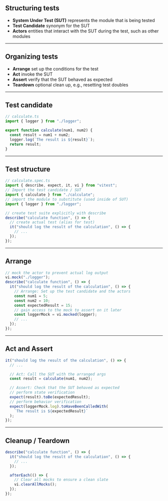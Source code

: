 ## Structuring tests

- **System Under Test (SUT)** represents the module that is being tested
- **Test Candidate** synonym for the SUT
- **Actors** entities that interact with the SUT during the test, such as other modules
<!-- If actors are complex modules, such as 3rd-party libraries, you might want to replace them with fake, simplified variants. These substitutes are called **test doubles**.  -->

---

## Organizing tests

- **Arrange** set up the conditions for the test
- **Act** invoke the SUT
- **Assert** verify that the SUT behaved as expected
- **Teardown** optional clean up, e.g., resetting test doubles

---

## Test candidate

```ts [1:]
// calculate.ts
import { logger } from "./logger";

export function calculate(num1, num2) {
  const result = num1 + num2;
  logger.log(`The result is ${result}`);
  return result;
}
```

---

## Test structure

```ts [1:]
// calculate.spec.ts
import { describe, expect, it, vi } from "vitest";
// Import the test candidate / SUT
import { calculate } from "./calculate";
// import the module to substitute (used inside of SUT)
import { logger } from "./logger";

// create test suite explicitly with describe
describe("calculate function", () => {
  // create actual test (alias for test)
  it("should log the result of the calculation", () => {
    // ...
  });
});
```

---

## Arrange

```ts [1: 3-8,11-13|1-2,9-10]
// mock the actor to prevent actual log output
vi.mock("./logger");
describe("calculate function", () => {
  it("should log the result of the calculation", () => {
    // Arrange: Set up the test candidate and the actors
    const num1 = 5;
    const num2 = 10;
    const expectedResult = 15;
    // gain access to the mock to assert on it later
    const loggerMock = vi.mocked(logger);
    // ...
  });
});
```

---

## Act and Assert

```ts [1: 1-6,13-14|7-12]
it("should log the result of the calculation", () => {
  // ...

  // Act: Call the SUT with the arranged args
  const result = calculate(num1, num2);

  // Assert: Check that the SUT behaved as expected
  // perform state verification
  expect(result).toBe(expectedResult);
  // perform behavior verification
  expect(loggerMock.log).toHaveBeenCalledWith(
    `The result is ${expectedResult}`
  );
});
```

---

## Cleanup / Teardown

```ts [1:]
describe("calculate function", () => {
  it("should log the result of the calculation", () => {
    // ...
  });

  afterEach(() => {
    // Clear all mocks to ensure a clean slate
    vi.clearAllMocks();
  });
});
```
